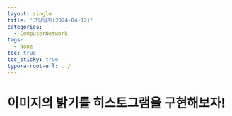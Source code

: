 ```yaml
---
layout: single
title: '코딩일지(2024-04-12)'
categories:
  - ComputerNetwork
tags:
  - None
toc: true
toc_sticky: true
typora-root-url: ../
---
```




# 이미지의 밝기를 히스토그램을 구현해보자!




